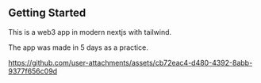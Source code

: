 ## Getting Started
This is a web3 app in modern nextjs with tailwind.
 
The app was made in 5 days as a practice. 


https://github.com/user-attachments/assets/cb72eac4-d480-4392-8abb-9377f656c09d


